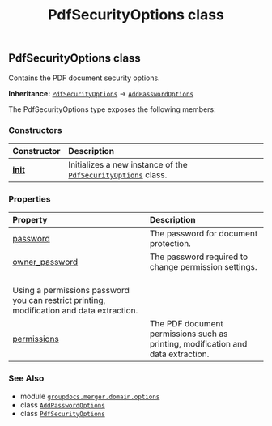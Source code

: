 ﻿---
title: PdfSecurityOptions class
second_title: GroupDocs.Merger for Python via .NET API References
description: 
type: docs
url: /python-net/groupdocs.merger.domain.options/pdfsecurityoptions/
is_root: false
weight: 450
---

## PdfSecurityOptions class

Contains the PDF document security options.



**Inheritance:** [`PdfSecurityOptions`](/merger/python-net/groupdocs.merger.domain.options/pdfsecurityoptions) → 
[`AddPasswordOptions`](/merger/python-net/groupdocs.merger.domain.options/addpasswordoptions)



The PdfSecurityOptions type exposes the following members:

### Constructors
| Constructor | Description |
| :- | :- |
| [__init__](/merger/python-net/groupdocs.merger.domain.options/pdfsecurityoptions/__init__/#str) | Initializes a new instance of the [`PdfSecurityOptions`](/merger/python-net/groupdocs.merger.domain.options/pdfsecurityoptions) class. |


### Properties
| Property | Description |
| :- | :- |
| [password](/merger/python-net/groupdocs.merger.domain.options/pdfsecurityoptions/password) | The password for document protection. |
| [owner_password](/merger/python-net/groupdocs.merger.domain.options/pdfsecurityoptions/owner_password) | The password required to change permission settings.<br/>Using a permissions password you can restrict printing, modification and data extraction. |
| [permissions](/merger/python-net/groupdocs.merger.domain.options/pdfsecurityoptions/permissions) | The PDF document permissions such as printing, modification and data extraction. |



### See Also
* module [`groupdocs.merger.domain.options`](..)
* class [`AddPasswordOptions`](/merger/python-net/groupdocs.merger.domain.options/addpasswordoptions)
* class [`PdfSecurityOptions`](/merger/python-net/groupdocs.merger.domain.options/pdfsecurityoptions)
